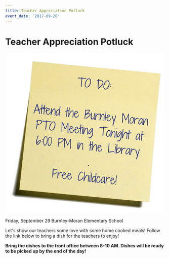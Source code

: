 ```yaml
---
title: Teacher Appreciation Potluck
event_date: '2017-09-28'
---
```

# Teacher Appreciation Potluck

![](/uploads/ptotodolist.png)

Friday, September 29
Burnley-Moran Elementary School

Let's show our teachers some love with some home cooked meals! Follow the link below to bring a dish for the teachers to enjoy!

**Bring the dishes to the front office between 8-10 AM. Dishes will be ready to be picked up by the end of the day!**
